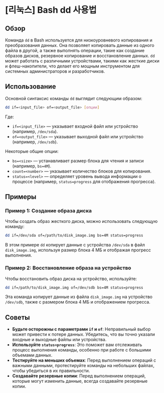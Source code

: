 # [리눅스] Bash dd 사용법

## Обзор
Команда `dd` в Bash используется для низкоуровневого копирования и преобразования данных. Она позволяет копировать данные из одного файла в другой, а также выполнять операции, такие как создание образов дисков, резервное копирование и восстановление данных. `dd` может работать с различными устройствами, такими как жесткие диски и флеш-накопители, что делает его мощным инструментом для системных администраторов и разработчиков.

## Использование
Основной синтаксис команды `dd` выглядит следующим образом:

```bash
dd if=<input_file> of=<output_file> [опции]
```

Где:
- `if=<input_file>` — указывает входной файл или устройство (например, `/dev/sda`).
- `of=<output_file>` — указывает выходной файл или устройство (например, `/dev/sdb`).

Некоторые общие опции:
- `bs=<size>` — устанавливает размер блока для чтения и записи (например, `bs=4M`).
- `count=<number>` — указывает количество блоков для копирования.
- `status=<level>` — определяет уровень вывода информации о процессе (например, `status=progress` для отображения прогресса).

## Примеры
### Пример 1: Создание образа диска
Чтобы создать образ жесткого диска, можно использовать следующую команду:

```bash
dd if=/dev/sda of=/path/to/disk_image.img bs=4M status=progress
```

В этом примере `dd` копирует данные с устройства `/dev/sda` в файл `disk_image.img`, используя размер блока 4 МБ и отображая прогресс выполнения.

### Пример 2: Восстановление образа на устройство
Чтобы восстановить образ диска на устройство, используйте:

```bash
dd if=/path/to/disk_image.img of=/dev/sdb bs=4M status=progress
```

Эта команда копирует данные из файла `disk_image.img` на устройство `/dev/sdb`, также с размером блока 4 МБ и отображением прогресса.

## Советы
- **Будьте осторожны с параметрами `if` и `of`**: Неправильный выбор может привести к потере данных. Убедитесь, что вы точно указали входные и выходные файлы или устройства.
- **Используйте `status=progress`**: Это поможет вам отслеживать процесс выполнения команды, особенно при работе с большими объемами данных.
- **Тестируйте на меньших объемах**: Перед выполнением операций с важными данными, протестируйте команды на небольших файлах, чтобы убедиться в их правильности.
- **Создавайте резервные копии**: Перед выполнением операций, которые могут изменить данные, всегда создавайте резервные копии.